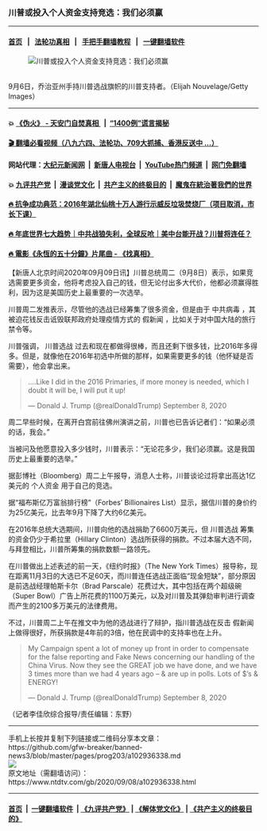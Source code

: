 ### 川普或投入个人资金支持竞选：我们必须赢
------------------------

#### [首页](https://github.com/gfw-breaker/banned-news3/blob/master/README.md) &nbsp;&nbsp;|&nbsp;&nbsp; [法轮功真相](https://github.com/begood0513/basic/blob/master/README.md)  &nbsp;&nbsp;|&nbsp;&nbsp; [手把手翻墙教程](https://github.com/gfw-breaker/guides/wiki)  &nbsp;&nbsp;|&nbsp;&nbsp; [一键翻墙软件](https://github.com/gfw-breaker/nogfw/blob/master/README.md)  



<div><div class="featured_image">
 <figure>
  <img alt="川普或投入个人资金支持竞选：我们必须赢" src="https://i.ntdtv.com/assets/uploads/2020/09/Untitled-15-800x450.jpg"/>
 </figure><br/>
 <span class="caption">
  9月6日，乔治亚州手持川普选战旗帜的川普支持者。（Elijah Nouvelage/Getty Images）
 </span>
</div>
</div><hr/>

#### 💥 [《伪火》 - 天安门自焚真相 ](http://141.164.51.119:10000/videos/blog/weihuo.html)&nbsp; |&nbsp; [“1400例”谎言揭秘  ](http://141.164.51.119:10000/videos/blog/jiexi1400.html)

#### [ 🎬  翻墙必看视频（八九六四、法轮功、709大抓捕、香港反送中 ...）](https://github.com/gfw-breaker/links/blob/master/banned.md)

#### 网站代理：[大纪元新闻网](http://167.172.10.89:10080/gb/) &nbsp;|&nbsp; [新唐人电视台](http://167.172.10.89:8808/gb/)  &nbsp;|&nbsp; [YouTube热门频道](http://158.247.203.241/youtube.html) &nbsp;|&nbsp; [网门免翻墙](http://158.247.203.241:11000/show.aspx?name=ogHome)

#### 💥 [九评共产党](http://141.164.51.119:10000/videos/res/jiuping/)&nbsp; |&nbsp; [漫谈党文化](http://141.164.51.119:10000/videos/res/mtdwh/)&nbsp; |&nbsp; [共产主义的终极目的](http://141.164.51.119:10000/videos/res/zjmd/)&nbsp; |&nbsp; [魔鬼在統治著我們的世界](http://141.164.51.119:10000/videos/res/TheSpecter/)  

#### [ 🔥  抗争成功典范：2016年湖北仙桃十万人游行示威反垃圾焚烧厂（项目取消，市长下课）](http://141.164.51.119:10000/videos/news/xiantao.html)

#### [ 🔥  年底世界七大趋势｜中共战狼失利，全球反呛｜美中台能开战？川普将连任？](http://141.164.51.119:10000/videos/news/tanghao02.html)

#### [ 🔥  電影《永恆的五十分鐘》片尾曲 - 《找真相》](http://141.164.51.119:10000/videos/news/../legend/index.html)

<div><div class="post_content" itemprop="articleBody">
 <p>
  【新唐人北京时间2020年09月09日讯】川普总统周二（9月8日）表示，如果竞选需要更多资金，他将考虑投入自己的钱，但无论付出多大代价，他都必须赢得胜利，因为这是美国历史上最重要的一次选举。
 </p>
 <p>
  川普周二发推表示，尽管他的选战已经筹集了很多资金，但是由于
  <ok href="https://www.ntdtv.com/gb/中共病毒.htm">
   中共病毒
  </ok>
  ，其被迫花钱反击诋毁联邦政府处理疫情方式的
  <ok href="https://www.ntdtv.com/gb/假新闻.htm">
   假新闻
  </ok>
  ，比如关于对中国大陆的旅行禁令等。
 </p>
 <p>
  川普强调，
  <ok href="https://www.ntdtv.com/gb/川普选战.htm">
   川普选战
  </ok>
  过去和现在都做得很棒，而且还剩下很多钱，比2016年多得多。但是，就像他在2016年初选中所做的那样，如果需要更多的钱（他怀疑是否需要），他会拿出来。
 </p>
 <blockquote class="twitter-tweet">
  <p dir="ltr" lang="en">
   ….Like I did in the 2016 Primaries, if more money is needed, which I doubt it will be, I will put it up!
  </p>
  <p>
   — Donald J. Trump (@realDonaldTrump)
   <ok href="https://twitter.com/realDonaldTrump/status/1303368660736598016?ref_src=twsrc%5Etfw">
    September 8, 2020
   </ok>
  </p>
 </blockquote>
 <p>
  <script async="" charset="utf-8" src="https://platform.twitter.com/widgets.js">
  </script>
 </p>
 <p>
  <p>
   周二早些时候，在离开白宫前往佛州演讲之前，川普也已告诉记者们：“如果必须的话，我会。”
  </p>
  <p>
   当被问及他愿意投入多少钱时，川普表示：“无论花多少，我们必须赢。这是我国历史上最重要的选举。”
  </p>
  <p>
   据彭博社（Bloomberg）周二上午报导，消息人士称，川普谈论过将拿出高达1亿美元的
   <ok href="https://www.ntdtv.com/gb/个人资金.htm">
    个人资金
   </ok>
   用于自己的竞选。
  </p>
  <p>
   据“福布斯亿万富翁排行榜”（Forbes’ Billionaires List）显示，据信川普的身价约为25亿美元，比去年9月下降了大约6亿美元。
  </p>
  <p>
   在2016年总统大选期间，川普向他的选战捐助了6600万美元，但
   <ok href="https://www.ntdtv.com/gb/川普选战.htm">
    川普选战
   </ok>
   筹集的资金仍少于希拉里（Hillary Clinton）选战所获得的捐款。不过本届大选不同，与拜登相比，川普所筹集的捐款数额一路领先。
  </p>
  <p>
   在川普做出上述表述的前一天，《纽约时报》（The New York Times）报导称，现在距离11月3日的大选已不足60天，而川普连任选战正面临“现金短缺”，部分原因是前选战经理帕斯卡尔（Brad Parscale）花费过大，其中包括在两个超级碗（Super Bowl）广告上所花费的1100万美元，以及对川普及其弹劾审判进行调查而产生的2100多万美元的法律费用。
  </p>
  <p>
   不过，川普周二上午在推文中为他的选战进行了辩护，指川普选战在反击
   <ok href="https://www.ntdtv.com/gb/假新闻.htm">
    假新闻
   </ok>
   上做得很好，所获捐款是4年前的3倍，他在民调中的支持率也在上升。
  </p>
  <blockquote class="twitter-tweet">
   <p dir="ltr" lang="en">
    My Campaign spent a lot of money up front in order to compensate for the false reporting and Fake News concerning our handling of the China Virus. Now they see the GREAT job we have done, and we have 3 times more than we had 4 years ago – &amp; are up in polls. Lots of $’s &amp; ENERGY!
   </p>
   <p>
    — Donald J. Trump (@realDonaldTrump)
    <ok href="https://twitter.com/realDonaldTrump/status/1303322616078503938?ref_src=twsrc%5Etfw">
     September 8, 2020
    </ok>
   </p>
  </blockquote>
  <p>
   <script async="" charset="utf-8" src="https://platform.twitter.com/widgets.js">
   </script>
  </p>
  <p>
   <p>
    （记者李佳欣综合报导/责任编辑：东野）
   </p>
   <div class="single_ad">
   </div>
  </p>
 </p>
</div>
</div>
<hr/>
手机上长按并复制下列链接或二维码分享本文章：<br/>
https://github.com/gfw-breaker/banned-news3/blob/master/pages/prog203/a102936338.md <br/>
<a href='https://github.com/gfw-breaker/banned-news3/blob/master/pages/prog203/a102936338.md'><img src='https://github.com/gfw-breaker/banned-news3/blob/master/pages/prog203/a102936338.md.png'/></a> <br/>
原文地址（需翻墙访问）：https://www.ntdtv.com/gb/2020/09/08/a102936338.html


------------------------
#### [首页](https://github.com/gfw-breaker/banned-news3/blob/master/README.md) &nbsp;|&nbsp; [一键翻墙软件](https://github.com/gfw-breaker/nogfw/blob/master/README.md) &nbsp;| [《九评共产党》](https://github.com/gfw-breaker/9ping.md/blob/master/README.md#九评之一评共产党是什么) | [《解体党文化》](https://github.com/gfw-breaker/jtdwh.md/blob/master/README.md) | [《共产主义的终极目的》](https://github.com/gfw-breaker/gczydzjmd.md/blob/master/README.md)


<img src='http://gfw-breaker.win/banned-news3/pages/prog203/a102936338.md' width='0px' height='0px'/>